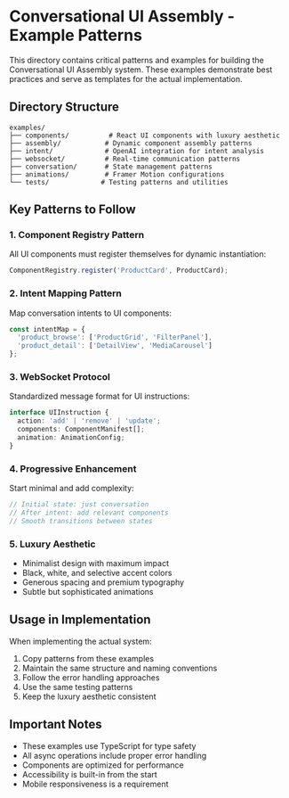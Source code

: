 # Conversational UI Assembly - Example Patterns

This directory contains critical patterns and examples for building the Conversational UI Assembly system. These examples demonstrate best practices and serve as templates for the actual implementation.

## Directory Structure

```
examples/
├── components/          # React UI components with luxury aesthetic
├── assembly/           # Dynamic component assembly patterns
├── intent/             # OpenAI integration for intent analysis
├── websocket/          # Real-time communication patterns
├── conversation/       # State management patterns
├── animations/         # Framer Motion configurations
└── tests/             # Testing patterns and utilities
```

## Key Patterns to Follow

### 1. Component Registry Pattern
All UI components must register themselves for dynamic instantiation:
```typescript
ComponentRegistry.register('ProductCard', ProductCard);
```

### 2. Intent Mapping Pattern
Map conversation intents to UI components:
```typescript
const intentMap = {
  'product_browse': ['ProductGrid', 'FilterPanel'],
  'product_detail': ['DetailView', 'MediaCarousel']
};
```

### 3. WebSocket Protocol
Standardized message format for UI instructions:
```typescript
interface UIInstruction {
  action: 'add' | 'remove' | 'update';
  components: ComponentManifest[];
  animation: AnimationConfig;
}
```

### 4. Progressive Enhancement
Start minimal and add complexity:
```typescript
// Initial state: just conversation
// After intent: add relevant components
// Smooth transitions between states
```

### 5. Luxury Aesthetic
- Minimalist design with maximum impact
- Black, white, and selective accent colors
- Generous spacing and premium typography
- Subtle but sophisticated animations

## Usage in Implementation

When implementing the actual system:
1. Copy patterns from these examples
2. Maintain the same structure and naming conventions
3. Follow the error handling approaches
4. Use the same testing patterns
5. Keep the luxury aesthetic consistent

## Important Notes

- These examples use TypeScript for type safety
- All async operations include proper error handling
- Components are optimized for performance
- Accessibility is built-in from the start
- Mobile responsiveness is a requirement